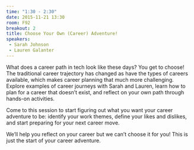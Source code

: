 ```yaml
---
time: "1:30 - 2:30"
date: 2015-11-21 13:30
room: F92
breakout: 2
title: Choose Your Own (Career) Adventure!
speakers:
 - Sarah Johnson
 - Lauren Galanter
---
```

What does a career path in tech look like these days? You get to choose! The traditional career trajectory has changed as have the types of careers available, which makes career planning that much more challenging. Explore examples of career journeys with Sarah and Lauren, learn how to plan for a career that doesn’t exist, and reflect on your own path through hands-on activities. 

Come to this session to start figuring out what you want your career adventure to be: identify your work themes, define your likes and dislikes, and start preparing for your next career move.

We’ll help you reflect on your career but we can’t choose it for you! This is just the start of your career adventure.